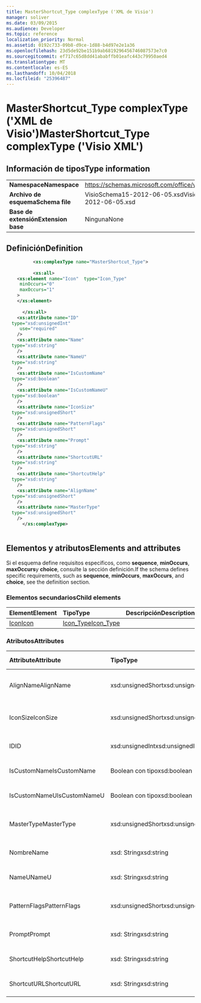 ```yaml
---
title: MasterShortcut_Type complexType ('XML de Visio')
manager: soliver
ms.date: 03/09/2015
ms.audience: Developer
ms.topic: reference
localization_priority: Normal
ms.assetid: 0192c733-09b8-d9ce-1d88-b4d97e2e1a36
ms.openlocfilehash: 23d5de92be151b9ab6819296456746087573e7c0
ms.sourcegitcommit: ef717c65d8dd41ababffb01eafc443c79950aed4
ms.translationtype: MT
ms.contentlocale: es-ES
ms.lasthandoff: 10/04/2018
ms.locfileid: "25396487"
---
```

# <a name="mastershortcuttype-complextype-visio-xml"></a><span data-ttu-id="bc9e0-102">MasterShortcut_Type complexType ('XML de Visio')</span><span class="sxs-lookup"><span data-stu-id="bc9e0-102">MasterShortcut_Type complexType ('Visio XML')</span></span>

## <a name="type-information"></a><span data-ttu-id="bc9e0-103">Información de tipos</span><span class="sxs-lookup"><span data-stu-id="bc9e0-103">Type information</span></span>

|||
|:-----|:-----|
|<span data-ttu-id="bc9e0-104">**Namespace**</span><span class="sxs-lookup"><span data-stu-id="bc9e0-104">**Namespace**</span></span> <br/> |https://schemas.microsoft.com/office/visio/2011/1/core  <br/> |
|<span data-ttu-id="bc9e0-105">**Archivo de esquema**</span><span class="sxs-lookup"><span data-stu-id="bc9e0-105">**Schema file**</span></span> <br/> |<span data-ttu-id="bc9e0-106">VisioSchema15-2012-06-05.xsd</span><span class="sxs-lookup"><span data-stu-id="bc9e0-106">VisioSchema15-2012-06-05.xsd</span></span>  <br/> |
|<span data-ttu-id="bc9e0-107">**Base de extensión**</span><span class="sxs-lookup"><span data-stu-id="bc9e0-107">**Extension base**</span></span> <br/> |<span data-ttu-id="bc9e0-108">Ninguna</span><span class="sxs-lookup"><span data-stu-id="bc9e0-108">None</span></span>  <br/> |
   
## <a name="definition"></a><span data-ttu-id="bc9e0-109">Definición</span><span class="sxs-lookup"><span data-stu-id="bc9e0-109">Definition</span></span>

```XML
          <xs:complexType name="MasterShortcut_Type">
          
          <xs:all>
    <xs:element name="Icon"  type="Icon_Type"
     minOccurs="0"
     maxOccurs="1"
    >
    </xs:element>
    
      </xs:all>
    <xs:attribute name="ID"
  type="xsd:unsignedInt"
     use="required"
    />
    <xs:attribute name="Name"
  type="xsd:string"
    />
    <xs:attribute name="NameU"
  type="xsd:string"
    />
    <xs:attribute name="IsCustomName"
  type="xsd:boolean"
    />
    <xs:attribute name="IsCustomNameU"
  type="xsd:boolean"
    />
    <xs:attribute name="IconSize"
  type="xsd:unsignedShort"
    />
    <xs:attribute name="PatternFlags"
  type="xsd:unsignedShort"
    />
    <xs:attribute name="Prompt"
  type="xsd:string"
    />
    <xs:attribute name="ShortcutURL"
  type="xsd:string"
    />
    <xs:attribute name="ShortcutHelp"
  type="xsd:string"
    />
    <xs:attribute name="AlignName"
  type="xsd:unsignedShort"
    />
    <xs:attribute name="MasterType"
  type="xsd:unsignedShort"
    />
      </xs:complexType>
      
```

## <a name="elements-and-attributes"></a><span data-ttu-id="bc9e0-110">Elementos y atributos</span><span class="sxs-lookup"><span data-stu-id="bc9e0-110">Elements and attributes</span></span>

<span data-ttu-id="bc9e0-111">Si el esquema define requisitos específicos, como **sequence**, **minOccurs**, **maxOccurs**y **choice**, consulte la sección definición.</span><span class="sxs-lookup"><span data-stu-id="bc9e0-111">If the schema defines specific requirements, such as **sequence**, **minOccurs**, **maxOccurs**, and **choice**, see the definition section.</span></span> 
  
### <a name="child-elements"></a><span data-ttu-id="bc9e0-112">Elementos secundarios</span><span class="sxs-lookup"><span data-stu-id="bc9e0-112">Child elements</span></span>

|<span data-ttu-id="bc9e0-113">**Element**</span><span class="sxs-lookup"><span data-stu-id="bc9e0-113">**Element**</span></span>|<span data-ttu-id="bc9e0-114">**Tipo**</span><span class="sxs-lookup"><span data-stu-id="bc9e0-114">**Type**</span></span>|<span data-ttu-id="bc9e0-115">**Descripción**</span><span class="sxs-lookup"><span data-stu-id="bc9e0-115">**Description**</span></span>|
|:-----|:-----|:-----|
|[<span data-ttu-id="bc9e0-116">Icon</span><span class="sxs-lookup"><span data-stu-id="bc9e0-116">Icon</span></span>](icon-element-mastershortcut_type-complextypevisio-xml.md) <br/> |[<span data-ttu-id="bc9e0-117">Icon_Type</span><span class="sxs-lookup"><span data-stu-id="bc9e0-117">Icon_Type</span></span>](icon_type-complextypevisio-xml.md) <br/> ||
   
### <a name="attributes"></a><span data-ttu-id="bc9e0-118">Atributos</span><span class="sxs-lookup"><span data-stu-id="bc9e0-118">Attributes</span></span>

|<span data-ttu-id="bc9e0-119">**Attribute**</span><span class="sxs-lookup"><span data-stu-id="bc9e0-119">**Attribute**</span></span>|<span data-ttu-id="bc9e0-120">**Tipo**</span><span class="sxs-lookup"><span data-stu-id="bc9e0-120">**Type**</span></span>|<span data-ttu-id="bc9e0-121">**Obligatorio**</span><span class="sxs-lookup"><span data-stu-id="bc9e0-121">**Required**</span></span>|<span data-ttu-id="bc9e0-122">**Descripción**</span><span class="sxs-lookup"><span data-stu-id="bc9e0-122">**Description**</span></span>|<span data-ttu-id="bc9e0-123">**Valores posibles**</span><span class="sxs-lookup"><span data-stu-id="bc9e0-123">**Possible values**</span></span>|
|:-----|:-----|:-----|:-----|:-----|
|<span data-ttu-id="bc9e0-124">AlignName</span><span class="sxs-lookup"><span data-stu-id="bc9e0-124">AlignName</span></span>  <br/> |<span data-ttu-id="bc9e0-125">xsd:unsignedShort</span><span class="sxs-lookup"><span data-stu-id="bc9e0-125">xsd:unsignedShort</span></span>  <br/> |<span data-ttu-id="bc9e0-126">opcional</span><span class="sxs-lookup"><span data-stu-id="bc9e0-126">optional</span></span>  <br/> ||<span data-ttu-id="bc9e0-127">Valores del tipo xsd:unsignedShort.</span><span class="sxs-lookup"><span data-stu-id="bc9e0-127">Values of the xsd:unsignedShort type.</span></span>  <br/> |
|<span data-ttu-id="bc9e0-128">IconSize</span><span class="sxs-lookup"><span data-stu-id="bc9e0-128">IconSize</span></span>  <br/> |<span data-ttu-id="bc9e0-129">xsd:unsignedShort</span><span class="sxs-lookup"><span data-stu-id="bc9e0-129">xsd:unsignedShort</span></span>  <br/> |<span data-ttu-id="bc9e0-130">opcional</span><span class="sxs-lookup"><span data-stu-id="bc9e0-130">optional</span></span>  <br/> ||<span data-ttu-id="bc9e0-131">Valores del tipo xsd:unsignedShort.</span><span class="sxs-lookup"><span data-stu-id="bc9e0-131">Values of the xsd:unsignedShort type.</span></span>  <br/> |
|<span data-ttu-id="bc9e0-132">ID</span><span class="sxs-lookup"><span data-stu-id="bc9e0-132">ID</span></span>  <br/> |<span data-ttu-id="bc9e0-133">xsd:unsignedInt</span><span class="sxs-lookup"><span data-stu-id="bc9e0-133">xsd:unsignedInt</span></span>  <br/> |<span data-ttu-id="bc9e0-134">necesario</span><span class="sxs-lookup"><span data-stu-id="bc9e0-134">required</span></span>  <br/> ||<span data-ttu-id="bc9e0-135">Valores del tipo xsd:unsignedInt.</span><span class="sxs-lookup"><span data-stu-id="bc9e0-135">Values of the xsd:unsignedInt type.</span></span>  <br/> |
|<span data-ttu-id="bc9e0-136">IsCustomName</span><span class="sxs-lookup"><span data-stu-id="bc9e0-136">IsCustomName</span></span>  <br/> |<span data-ttu-id="bc9e0-137">Boolean con tipo</span><span class="sxs-lookup"><span data-stu-id="bc9e0-137">xsd:boolean</span></span>  <br/> |<span data-ttu-id="bc9e0-138">opcional</span><span class="sxs-lookup"><span data-stu-id="bc9e0-138">optional</span></span>  <br/> ||<span data-ttu-id="bc9e0-139">Valores del tipo Boolean con tipo.</span><span class="sxs-lookup"><span data-stu-id="bc9e0-139">Values of the xsd:boolean type.</span></span>  <br/> |
|<span data-ttu-id="bc9e0-140">IsCustomNameU</span><span class="sxs-lookup"><span data-stu-id="bc9e0-140">IsCustomNameU</span></span>  <br/> |<span data-ttu-id="bc9e0-141">Boolean con tipo</span><span class="sxs-lookup"><span data-stu-id="bc9e0-141">xsd:boolean</span></span>  <br/> |<span data-ttu-id="bc9e0-142">opcional</span><span class="sxs-lookup"><span data-stu-id="bc9e0-142">optional</span></span>  <br/> ||<span data-ttu-id="bc9e0-143">Valores del tipo Boolean con tipo.</span><span class="sxs-lookup"><span data-stu-id="bc9e0-143">Values of the xsd:boolean type.</span></span>  <br/> |
|<span data-ttu-id="bc9e0-144">MasterType</span><span class="sxs-lookup"><span data-stu-id="bc9e0-144">MasterType</span></span>  <br/> |<span data-ttu-id="bc9e0-145">xsd:unsignedShort</span><span class="sxs-lookup"><span data-stu-id="bc9e0-145">xsd:unsignedShort</span></span>  <br/> |<span data-ttu-id="bc9e0-146">opcional</span><span class="sxs-lookup"><span data-stu-id="bc9e0-146">optional</span></span>  <br/> ||<span data-ttu-id="bc9e0-147">Valores del tipo xsd:unsignedShort.</span><span class="sxs-lookup"><span data-stu-id="bc9e0-147">Values of the xsd:unsignedShort type.</span></span>  <br/> |
|<span data-ttu-id="bc9e0-148">Nombre</span><span class="sxs-lookup"><span data-stu-id="bc9e0-148">Name</span></span>  <br/> |<span data-ttu-id="bc9e0-149">xsd: String</span><span class="sxs-lookup"><span data-stu-id="bc9e0-149">xsd:string</span></span>  <br/> |<span data-ttu-id="bc9e0-150">opcional</span><span class="sxs-lookup"><span data-stu-id="bc9e0-150">optional</span></span>  <br/> ||<span data-ttu-id="bc9e0-151">Valores del tipo XSD: String.</span><span class="sxs-lookup"><span data-stu-id="bc9e0-151">Values of the xsd:string type.</span></span>  <br/> |
|<span data-ttu-id="bc9e0-152">NameU</span><span class="sxs-lookup"><span data-stu-id="bc9e0-152">NameU</span></span>  <br/> |<span data-ttu-id="bc9e0-153">xsd: String</span><span class="sxs-lookup"><span data-stu-id="bc9e0-153">xsd:string</span></span>  <br/> |<span data-ttu-id="bc9e0-154">opcional</span><span class="sxs-lookup"><span data-stu-id="bc9e0-154">optional</span></span>  <br/> ||<span data-ttu-id="bc9e0-155">Valores del tipo XSD: String.</span><span class="sxs-lookup"><span data-stu-id="bc9e0-155">Values of the xsd:string type.</span></span>  <br/> |
|<span data-ttu-id="bc9e0-156">PatternFlags</span><span class="sxs-lookup"><span data-stu-id="bc9e0-156">PatternFlags</span></span>  <br/> |<span data-ttu-id="bc9e0-157">xsd:unsignedShort</span><span class="sxs-lookup"><span data-stu-id="bc9e0-157">xsd:unsignedShort</span></span>  <br/> |<span data-ttu-id="bc9e0-158">opcional</span><span class="sxs-lookup"><span data-stu-id="bc9e0-158">optional</span></span>  <br/> ||<span data-ttu-id="bc9e0-159">Valores del tipo xsd:unsignedShort.</span><span class="sxs-lookup"><span data-stu-id="bc9e0-159">Values of the xsd:unsignedShort type.</span></span>  <br/> |
|<span data-ttu-id="bc9e0-160">Prompt</span><span class="sxs-lookup"><span data-stu-id="bc9e0-160">Prompt</span></span>  <br/> |<span data-ttu-id="bc9e0-161">xsd: String</span><span class="sxs-lookup"><span data-stu-id="bc9e0-161">xsd:string</span></span>  <br/> |<span data-ttu-id="bc9e0-162">opcional</span><span class="sxs-lookup"><span data-stu-id="bc9e0-162">optional</span></span>  <br/> ||<span data-ttu-id="bc9e0-163">Valores del tipo XSD: String.</span><span class="sxs-lookup"><span data-stu-id="bc9e0-163">Values of the xsd:string type.</span></span>  <br/> |
|<span data-ttu-id="bc9e0-164">ShortcutHelp</span><span class="sxs-lookup"><span data-stu-id="bc9e0-164">ShortcutHelp</span></span>  <br/> |<span data-ttu-id="bc9e0-165">xsd: String</span><span class="sxs-lookup"><span data-stu-id="bc9e0-165">xsd:string</span></span>  <br/> |<span data-ttu-id="bc9e0-166">opcional</span><span class="sxs-lookup"><span data-stu-id="bc9e0-166">optional</span></span>  <br/> ||<span data-ttu-id="bc9e0-167">Valores del tipo XSD: String.</span><span class="sxs-lookup"><span data-stu-id="bc9e0-167">Values of the xsd:string type.</span></span>  <br/> |
|<span data-ttu-id="bc9e0-168">ShortcutURL</span><span class="sxs-lookup"><span data-stu-id="bc9e0-168">ShortcutURL</span></span>  <br/> |<span data-ttu-id="bc9e0-169">xsd: String</span><span class="sxs-lookup"><span data-stu-id="bc9e0-169">xsd:string</span></span>  <br/> |<span data-ttu-id="bc9e0-170">opcional</span><span class="sxs-lookup"><span data-stu-id="bc9e0-170">optional</span></span>  <br/> ||<span data-ttu-id="bc9e0-171">Valores del tipo XSD: String.</span><span class="sxs-lookup"><span data-stu-id="bc9e0-171">Values of the xsd:string type.</span></span>  <br/> |
   

